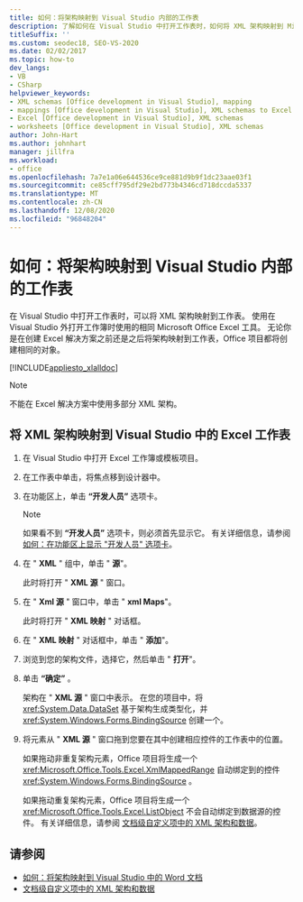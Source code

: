 ```yaml
---
title: 如何：将架构映射到 Visual Studio 内部的工作表
description: 了解如何在 Visual Studio 中打开工作表时，如何将 XML 架构映射到 Microsoft Office Excel 工作表。
titleSuffix: ''
ms.custom: seodec18, SEO-VS-2020
ms.date: 02/02/2017
ms.topic: how-to
dev_langs:
- VB
- CSharp
helpviewer_keywords:
- XML schemas [Office development in Visual Studio], mapping
- mappings [Office development in Visual Studio], XML schemas to Excel worksheets
- Excel [Office development in Visual Studio], XML schemas
- worksheets [Office development in Visual Studio], XML schemas
author: John-Hart
ms.author: johnhart
manager: jillfra
ms.workload:
- office
ms.openlocfilehash: 7a7e1a06e644536ce9ce881d9b9f1dc23aae03f1
ms.sourcegitcommit: ce85cff795df29e2bd773b4346cd718dccda5337
ms.translationtype: MT
ms.contentlocale: zh-CN
ms.lasthandoff: 12/08/2020
ms.locfileid: "96848204"
---
```

# <a name="how-to-map-schemas-to-worksheets-inside-visual-studio"></a>如何：将架构映射到 Visual Studio 内部的工作表
  在 Visual Studio 中打开工作表时，可以将 XML 架构映射到工作表。 使用在 Visual Studio 外打开工作簿时使用的相同 Microsoft Office Excel 工具。 无论你是在创建 Excel 解决方案之前还是之后将架构映射到工作表，Office 项目都将创建相同的对象。

 [!INCLUDE[appliesto_xlalldoc](../vsto/includes/appliesto-xlalldoc-md.md)]

> [!NOTE]
> 不能在 Excel 解决方案中使用多部分 XML 架构。

## <a name="to-map-an-xml-schema-to-an-excel-worksheet-in-visual-studio"></a>将 XML 架构映射到 Visual Studio 中的 Excel 工作表

1. 在 Visual Studio 中打开 Excel 工作簿或模板项目。

2. 在工作表中单击，将焦点移到设计器中。

3. 在功能区上，单击 **“开发人员”** 选项卡。

    > [!NOTE]
    > 如果看不到 **“开发人员”** 选项卡，则必须首先显示它。 有关详细信息，请参阅 [如何：在功能区上显示 "开发人员" 选项卡](../vsto/how-to-show-the-developer-tab-on-the-ribbon.md)。

4. 在 " **XML** " 组中，单击 " **源**"。

     此时将打开 " **XML 源** " 窗口。

5. 在 " **Xml 源** " 窗口中，单击 " **xml Maps**"。

     此时将打开 " **XML 映射** " 对话框。

6. 在 " **XML 映射** " 对话框中，单击 " **添加**"。

7. 浏览到您的架构文件，选择它，然后单击 " **打开**"。

8. 单击 **“确定”** 。

     架构在 " **XML 源** " 窗口中表示。 在您的项目中，将 <xref:System.Data.DataSet> 基于架构生成类型化，并 <xref:System.Windows.Forms.BindingSource> 创建一个。

9. 将元素从 " **XML 源** " 窗口拖到您要在其中创建相应控件的工作表中的位置。

     如果拖动非重复架构元素，Office 项目将生成一个 <xref:Microsoft.Office.Tools.Excel.XmlMappedRange> 自动绑定到的控件 <xref:System.Windows.Forms.BindingSource> 。

     如果拖动重复架构元素，Office 项目将生成一个 <xref:Microsoft.Office.Tools.Excel.ListObject> 不会自动绑定到数据源的控件。 有关详细信息，请参阅 [文档级自定义项中的 XML 架构和数据](../vsto/xml-schemas-and-data-in-document-level-customizations.md)。

## <a name="see-also"></a>请参阅
- [如何：将架构映射到 Visual Studio 中的 Word 文档](../vsto/how-to-map-schemas-to-word-documents-inside-visual-studio.md)
- [文档级自定义项中的 XML 架构和数据](../vsto/xml-schemas-and-data-in-document-level-customizations.md)
